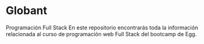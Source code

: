 # Globant
Programación Full Stack 
En este repositorio encontrarás toda la información relacionada al curso de programación web Full Stack del bootcamp de Egg.
